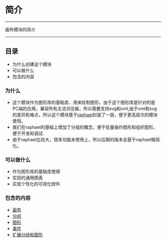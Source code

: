 # 简介

----

画布模块的简介

----

## 目录

  * 为什么创建这个模块
  * 可以做什么
  * 包含的内容

### 为什么

 * 这个模块作为图形库的基础库，用来绘制图形。由于这个图形库是针对的是PC端的应用，兼容所有主流浏览器，所以需要支持svg和vml,由于vml和svg的差异和难点，所以这个模块基于[raphael](http://raphaeljs.com/)封装了一层，便于更高层次的模块使用。
 * 我们在raphael的基础上增加了分组的概念，便于批量操作图形和组织图形，便于开发和调试.
 * 由于raphael比较大，很多功能未使用上，所以后期的版本会基于raphael做简化。

### 可以做什么

  * 作为图形库的基础库使用
  * 实现的通用图表
  * 实现个性化的可视化控件

### 包含的内容

  * [画布](2-canvas.md)
  * [分组](3-group.md)
  * [图形](4-shape.md)
  * [事件](5-event.md)
  * [扩展分组和图形](6-extend.md)


